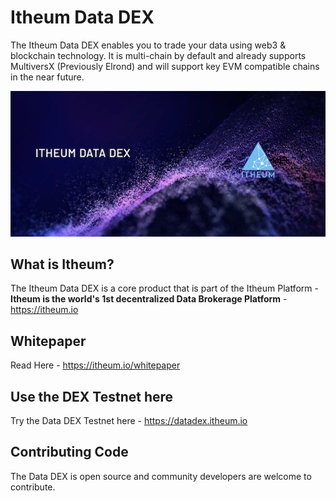 # Itheum Data DEX

The Itheum Data DEX enables you to trade your data using web3 & blockchain technology. It is multi-chain by default and already supports MultiversX (Previously Elrond) and will support key EVM compatible chains in the near future.

![Itheum Data DEX](https://raw.githubusercontent.com/Itheum/data-dex/main/itheum-dex-hero.png)

## What is Itheum?

The Itheum Data DEX is a core product that is part of the Itheum Platform - **Itheum is the world's 1st decentralized Data Brokerage Platform** - https://itheum.io

## Whitepaper

Read Here - https://itheum.io/whitepaper

## Use the DEX Testnet here

Try the Data DEX Testnet here - https://datadex.itheum.io

## Contributing Code

The Data DEX is open source and community developers are welcome to contribute.
